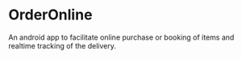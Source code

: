 # OrderOnline
An android app to facilitate online purchase or booking of items and realtime tracking of the delivery.
